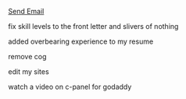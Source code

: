 <a href="mailto:email@example.com?cc=secondemail@example.com, anotheremail@example.com, &bcc=lastemail@example.com&subject=Mail from our Website&body=Some body text here">Send Email</a>

fix skill levels to the front letter and slivers of nothing

added overbearing experience to my resume

remove cog

edit my sites

watch a video on c-panel for godaddy